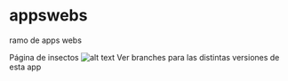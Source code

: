 # appswebs
ramo de apps webs

Página de insectos
![alt text](https://github.com/doragonUni/appswebs/blob/main/portada.png?raw=true)
Ver branches para las distintas versiones de esta app

